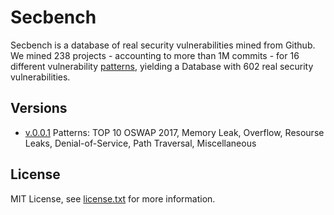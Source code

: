 # Secbench

Secbench is a database of real security vulnerabilities mined from Github. We mined 238 projects - accounting to more than 1M commits - for 16 different vulnerability [patterns](https://tqrg.github.io/secbench/patterns.html), yielding a Database with 602 real security vulnerabilities. 




## Versions

* [v.0.0.1](https://console.cloud.google.com/storage/browser/v0_0_1/?project=secbench-161618)
Patterns: TOP 10 OSWAP 2017, Memory Leak, Overflow, Resourse Leaks, Denial-of-Service, Path Traversal, Miscellaneous


## License
MIT License, see [license.txt](https://github.com/TQRG/secbench/blob/master/license.txt) for more information.
